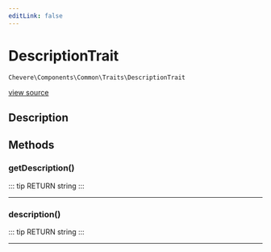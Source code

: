 ```yaml
---
editLink: false
---
```


# DescriptionTrait

`Chevere\Components\Common\Traits\DescriptionTrait`

[view source](https://github.com/chevere/chevere/blob/master/src/Chevere/Components/Common/Traits/DescriptionTrait.php)

## Description



## Methods

### getDescription()

::: tip RETURN
string
:::

---

### description()

::: tip RETURN
string
:::

---
